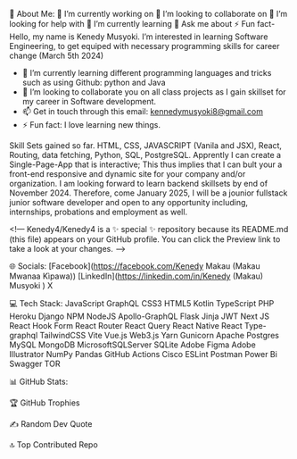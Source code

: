 💫 About Me:
🔭 I’m currently working on
👯 I’m looking to collaborate on
🤝 I’m looking for help with
🌱 I’m currently learning
💬 Ask me about
⚡ Fun fact- Hello, my name is Kenedy Musyoki.
I’m interested in learning Software Engineering, to get equiped with necessary programming skills for career change (March 5th 2024)
- 🌱 I’m currently learning different programming languages and tricks such as using Github: python and Java
- 💞️ I’m looking to collaborate you on all class projects as I gain skillset for my career in Software development.
- 📫 Get in touch through this email: kennedymusyoki8@gmail.com
- ⚡ Fun fact: I love learning new things.

Skill Sets gained so far.
HTML, CSS, JAVASCRIPT (Vanila and JSX), React, Routing, data fetching, Python, SQL, PostgreSQL. Apprently I can create a Single-Page-App that is interactive; This thus implies that I can bult your a front-end responsive and dynamic site for your company and/or organization. I am looking forward to learn backend skillsets by end of November 2024. Therefore, come January 2025, I will be a jounior fullstack junior software developer and open to any opportunity including, internships, probations and employment as well.

<!—
Kenedy4/Kenedy4 is a ✨ special ✨ repository because its README.md (this file) appears on your GitHub profile.
You can click the Preview link to take a look at your changes.
—>

🌐 Socials:
[Facebook](https://facebook.com/Kenedy Makau (Makau Mwanaa Kìpawa)) [LinkedIn](https://linkedin.com/in/Kenedy (Makau) Musyoki ) X

💻 Tech Stack:
JavaScript GraphQL CSS3 HTML5 Kotlin TypeScript PHP Heroku Django NPM NodeJS Apollo-GraphQL Flask Jinja JWT Next JS React Hook Form React Router React Query React Native React Type-graphql TailwindCSS Vite Vue.js Web3.js Yarn Gunicorn Apache Postgres MySQL MongoDB MicrosoftSQLServer SQLite Adobe Figma Adobe Illustrator NumPy Pandas GitHub Actions Cisco ESLint Postman Power Bi Swagger TOR

📊 GitHub Stats:






🏆 GitHub Trophies


✍️ Random Dev Quote


🔝 Top Contributed Repo


